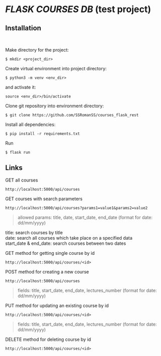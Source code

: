 # *FLASK COURSES DB* (test project)

## Installation
<br/>

Make directory for the project:
```
$ mkdir <project_dir>
```
Create virtual environment into project directory:
```
$ python3 -m venv <env_dir>
```
 
and activate it:
```
source <env_dir>/bin/activate
```
Clone git repository into environment directory:
```
$ git clone https://github.com/SSRomanSS/courses_flask_rest
```
Install all dependencies:
```
$ pip install -r requirements.txt
```
Run
```
$ flask run
```

## Links
GET all courses
```
http://localhost:5000/api/courses
```
GET courses with search parameters
```
http://localhost:5000/api/courses?params1=value1&params2=value2
```
> allowed params: title, date, start_date, end_date (format for date: dd/mm/yyyy)

title: search courses by title
<br>
date: search all courses which take place on a specified data
<br>
start_date & end_date: search courses between two dates


GET method for getting single course by id
```
http://localhost:5000/api/courses/<id>
```

POST method for creating a new course
```
http://localhost:5000/api/courses
```
> fields: title, start_date, end_date, lectures_number (format for date: dd/mm/yyyy)

PUT method for updating an existing course by id
```
http://localhost:5000/api/courses/<id>
```
> fields: title, start_date, end_date, lectures_number (format for date: dd/mm/yyyy)

DELETE method for deleting course by id
```
http://localhost:5000/api/courses/<id>
```

